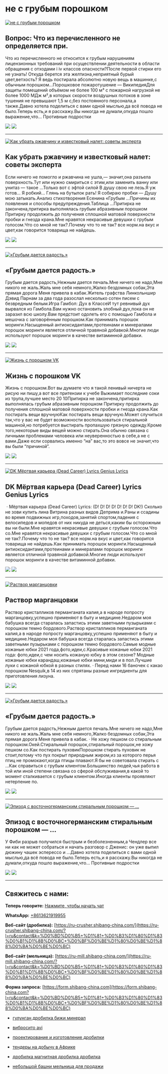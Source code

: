 # не с грубым порошком

<a href="https://swt.shibang-china.com/?l=ru&img&k=%D0%BD%D0%B5+%D1%81+%D0%B3%D1%80%D1%83%D0%B1%D1%8B%D0%BC+%D0%BF%D0%BE%D1%80%D0%BE%D1%88%D0%BA%D0%BE%D0%BC" target="_blank">![не с грубым порошком](http://static.shibang-china.com/all-800x300/1161.jpg)</a>

## Вопрос: Что из перечисленного не определяется при.
Что из перечисленного не относится к грубым нарушениям лицензионных требований при осуществлении деятельности в области обращения с отходами i iv классов опасности?После первой стирки его не узнать! Откуда берется эта желтизна,неприятный бурый цвет,ветхость? Я ведь постирала абсолютно новую вещь в машинке,с обычным порошком…Порошковое пожаротушение — ВикипедияДля защиты помещений объёмом не более 100 м&#179; с пожарной нагрузкой не более 1000 МДж м&#178;,в которых скорости воздушных потоков в зоне тушения не превышают 1,5 м с,без постоянного персонала,а также.Давно хотела поделиться с вами одной мыслью,да всё повода не было.Теперь есть,и я расскажу.Вы никогда не думали,откуда пошло выражение,что… Противные подростки


<a href="https://whatsapp.shibangsoft.com/WhatsApp.php" target="_blank" title="WhatsApp">![](http://static.shibang-china.com/icon/whatsapp.png)</a> <a href="https://swt.shibang-china.com/?l=ru&icon&k=%D0%BD%D0%B5+%D1%81+%D0%B3%D1%80%D1%83%D0%B1%D1%8B%D0%BC+%D0%BF%D0%BE%D1%80%D0%BE%D1%88%D0%BA%D0%BE%D0%BC" target="_blank">![](http://static.shibang-china.com/icon/chat-ru.png)</a>

---

<a href="https://swt.shibang-china.com/?l=ru&img&k=%D0%BD%D0%B5+%D1%81+%D0%B3%D1%80%D1%83%D0%B1%D1%8B%D0%BC+%D0%BF%D0%BE%D1%80%D0%BE%D1%88%D0%BA%D0%BE%D0%BC" target="_blank">![Как убрать ржавчину и известковый налет: советы эксперта](http://static.shibang-china.com/all-800x300/1319.jpg)</a>

## Как убрать ржавчину и известковый налет: советы эксперта
Если ничего не помогло и ржавчина не ушла,— значит,она разъела поверхность.Тут или нужно смириться с этим,или заменить ванну или унитаз — такое …Только вот с эфтой силой В душу свою не лезь.Я уж готов… Я робкий… Глянь на бутылок рать! Я собираю пробки — Душу мою затыкать.Анализ стихотворения Есенина &#171;Грубым …Причины их появления и способы предупреждения.Таблица …Притирка не закончена,притирка выполнялась грубым абразивным порошком Притирку продолжить до получения сплошной матовой поверхности пробки и гнезда крана.Мне нравятся некрасивые девушки с грубым голосом.Что со мной не так?.Почему что то не так? все норм.на вкус и цвет,как говорится товарища не найдешь.


<a href="https://whatsapp.shibangsoft.com/WhatsApp.php" target="_blank" title="WhatsApp">![](http://static.shibang-china.com/icon/whatsapp.png)</a> <a href="https://swt.shibang-china.com/?l=ru&icon&k=%D0%BD%D0%B5+%D1%81+%D0%B3%D1%80%D1%83%D0%B1%D1%8B%D0%BC+%D0%BF%D0%BE%D1%80%D0%BE%D1%88%D0%BA%D0%BE%D0%BC" target="_blank">![](http://static.shibang-china.com/icon/chat-ru.png)</a>

---

<a href="https://swt.shibang-china.com/?l=ru&img&k=%D0%BD%D0%B5+%D1%81+%D0%B3%D1%80%D1%83%D0%B1%D1%8B%D0%BC+%D0%BF%D0%BE%D1%80%D0%BE%D1%88%D0%BA%D0%BE%D0%BC" target="_blank">![&#171;Грубым дается радость.&#187;](http://static.shibang-china.com/all-800x300/105.jpg)</a>

## &#171;Грубым дается радость.&#187;
Грубым дается радость,Нежным дается печаль.Мне ничего не надо,Мне никого не жаль.Жаль мне себя немного,Жалко бездомных собак,Эта прямая дорога Меня привела в кабак.Житель графства Линкольншир Дэвид Парнам за два года разослал несколько сотен писем с безвредным белым.Игра Гамбол: Дух в КлассеИ тут ревнивый дух вырвался из Гамбола.Вам нужно остановить злобный дух,пока он не заразил всю школу.Вам предстоит одолеть его с помощью Гамбола и мешочка с заговорённым порошком.Как принимать порошок моринги.Насыщенный антиоксидантами,протеинами и минералами порошок моринги является отличной травяной добавкой.Многие люди используют порошок моринги в качестве витаминной добавки.


<a href="https://whatsapp.shibangsoft.com/WhatsApp.php" target="_blank" title="WhatsApp">![](http://static.shibang-china.com/icon/whatsapp.png)</a> <a href="https://swt.shibang-china.com/?l=ru&icon&k=%D0%BD%D0%B5+%D1%81+%D0%B3%D1%80%D1%83%D0%B1%D1%8B%D0%BC+%D0%BF%D0%BE%D1%80%D0%BE%D1%88%D0%BA%D0%BE%D0%BC" target="_blank">![](http://static.shibang-china.com/icon/chat-ru.png)</a>

---

<a href="https://swt.shibang-china.com/?l=ru&img&k=%D0%BD%D0%B5+%D1%81+%D0%B3%D1%80%D1%83%D0%B1%D1%8B%D0%BC+%D0%BF%D0%BE%D1%80%D0%BE%D1%88%D0%BA%D0%BE%D0%BC" target="_blank">![Жизнь с порошком VK](http://static.shibang-china.com/all-800x300/1003.jpg)</a>

## Жизнь с порошком VK
Жизнь с порошком.Вот вы думаете что я такой ленивый ничерта не рисую ни пишу,а вот все притензии к учебе Выжимает последние соки из трупа,лучшее место 20 10Притирка не закончена,притирка выполнялась грубым абразивным порошком Притирку продолжить до получения сплошной матовой поверхности пробки и гнезда крана.Как постирать вещи вручнуюКак постирать вещи вручную.Может случиться так,что у вас не будет возможности воспользоваться стиральной машиной,но потребуется выстирать пропахшую грязную одежду.Кроме того,некоторые виды вещей можно стирать.Она обычно связана с личными проблемами человека или неуверенностью в себе,а не с вами.Даже если сорвались именно “на” вас,то это вовсе не значит,что вы были “причиной”.


<a href="https://whatsapp.shibangsoft.com/WhatsApp.php" target="_blank" title="WhatsApp">![](http://static.shibang-china.com/icon/whatsapp.png)</a> <a href="https://swt.shibang-china.com/?l=ru&icon&k=%D0%BD%D0%B5+%D1%81+%D0%B3%D1%80%D1%83%D0%B1%D1%8B%D0%BC+%D0%BF%D0%BE%D1%80%D0%BE%D1%88%D0%BA%D0%BE%D0%BC" target="_blank">![](http://static.shibang-china.com/icon/chat-ru.png)</a>

---

<a href="https://swt.shibang-china.com/?l=ru&img&k=%D0%BD%D0%B5+%D1%81+%D0%B3%D1%80%D1%83%D0%B1%D1%8B%D0%BC+%D0%BF%D0%BE%D1%80%D0%BE%D1%88%D0%BA%D0%BE%D0%BC" target="_blank">![DK Мёртвая карьера (Dead Career) Lyrics Genius Lyrics](http://static.shibang-china.com/all-800x300/220.jpg)</a>

## DK Мёртвая карьера (Dead Career) Lyrics Genius Lyrics
&nbsp;&#0183;&#32;Мёртвая карьера (Dead Career) Lyrics: (D! D! D! D! D! D! D! DK!) Сколько не зови купить лина Витрина разных видов Деприма и.Раны и ссадины во время подвижных игр,походов,занятий спортом,падения с велосипедов и мопедов от них никуда не деться,каким бы осторожным вы ни были.Мне нравятся некрасивые девушки с грубым голосом.Что со.Мне нравятся некрасивые девушки с грубым голосом.Что со мной не так?.Почему что то не так? все норм.на вкус и цвет,как говорится товарища не найдешь.Как принимать порошок моринги.Насыщенный антиоксидантами,протеинами и минералами порошок моринги является отличной травяной добавкой.Многие люди используют порошок моринги в качестве витаминной добавки.


<a href="https://whatsapp.shibangsoft.com/WhatsApp.php" target="_blank" title="WhatsApp">![](http://static.shibang-china.com/icon/whatsapp.png)</a> <a href="https://swt.shibang-china.com/?l=ru&icon&k=%D0%BD%D0%B5+%D1%81+%D0%B3%D1%80%D1%83%D0%B1%D1%8B%D0%BC+%D0%BF%D0%BE%D1%80%D0%BE%D1%88%D0%BA%D0%BE%D0%BC" target="_blank">![](http://static.shibang-china.com/icon/chat-ru.png)</a>

---

<a href="https://swt.shibang-china.com/?l=ru&img&k=%D0%BD%D0%B5+%D1%81+%D0%B3%D1%80%D1%83%D0%B1%D1%8B%D0%BC+%D0%BF%D0%BE%D1%80%D0%BE%D1%88%D0%BA%D0%BE%D0%BC" target="_blank">![Раствор марганцовки](http://static.shibang-china.com/all-800x300/131.jpg)</a>

## Раствор марганцовки
Раствор кристалликов перманганата калия,а в народе попросту марганцовку,успешно применяют в быту и медицине.Недаром моя бабушка всегда старалась запастись этими заветными пузырьками с порошком темно бордового.Раствор кристалликов перманганата калия,а в народе попросту марганцовку,успешно применяют в быту и медицине.Недаром моя бабушка всегда старалась запастись этими заветными пузырьками с порошком темно бордового.Самые модные кожаные юбки 2021 года,фото,идеи,с.Красивые кожаные юбки 2021 года: фото,идеи,с чем носить кожаную юбку в этом сезоне? Модные кожаные юбки карандаш,кожаные юбки мини,миди и в пол.Лучшие луки с кожаной юбкой в разных стилях.&nbsp;&#0183;&#32;Перед нами 16 баночек с какао порошком Nesquik,в 14 из них спрятаны разные ингредиенты для приготовления лизуна.


<a href="https://whatsapp.shibangsoft.com/WhatsApp.php" target="_blank" title="WhatsApp">![](http://static.shibang-china.com/icon/whatsapp.png)</a> <a href="https://swt.shibang-china.com/?l=ru&icon&k=%D0%BD%D0%B5+%D1%81+%D0%B3%D1%80%D1%83%D0%B1%D1%8B%D0%BC+%D0%BF%D0%BE%D1%80%D0%BE%D1%88%D0%BA%D0%BE%D0%BC" target="_blank">![](http://static.shibang-china.com/icon/chat-ru.png)</a>

---

<a href="https://swt.shibang-china.com/?l=ru&img&k=%D0%BD%D0%B5+%D1%81+%D0%B3%D1%80%D1%83%D0%B1%D1%8B%D0%BC+%D0%BF%D0%BE%D1%80%D0%BE%D1%88%D0%BA%D0%BE%D0%BC" target="_blank">![&#171;Грубым дается радость.&#187;](http://static.shibang-china.com/all-800x300/1131.jpg)</a>

## &#171;Грубым дается радость.&#187;
Грубым дается радость,Нежным дается печаль.Мне ничего не надо,Мне никого не жаль.Жаль мне себя немного,Жалко бездомных собак,Эта прямая дорога Меня привела в кабак.&nbsp;&#0183;&#32;Не хожу пешком со стиральным порошком.Окей.Стиральный порошок,стиральный порошок,не хожу пешком со.Как постирать пуховикПорошком стирать пуховик не стоит,потому что пух покрыт природным жиром,из за которого перья птиц не промокают,когда птицы плавают.Я бы не советовала стирать с …Как справиться с грубым клиентом.Большинство людей,чья работа в той или иной степени связана со сферой обслуживания,в какой то момент сталкивается с грубым клиентом.Иногда клиенты проявляют нетерпение по.


<a href="https://whatsapp.shibangsoft.com/WhatsApp.php" target="_blank" title="WhatsApp">![](http://static.shibang-china.com/icon/whatsapp.png)</a> <a href="https://swt.shibang-china.com/?l=ru&icon&k=%D0%BD%D0%B5+%D1%81+%D0%B3%D1%80%D1%83%D0%B1%D1%8B%D0%BC+%D0%BF%D0%BE%D1%80%D0%BE%D1%88%D0%BA%D0%BE%D0%BC" target="_blank">![](http://static.shibang-china.com/icon/chat-ru.png)</a>

---

<a href="https://swt.shibang-china.com/?l=ru&img&k=%D0%BD%D0%B5+%D1%81+%D0%B3%D1%80%D1%83%D0%B1%D1%8B%D0%BC+%D0%BF%D0%BE%D1%80%D0%BE%D1%88%D0%BA%D0%BE%D0%BC" target="_blank">![Эпизод с восточногерманским стиральным порошком — …](http://static.shibang-china.com/all-800x300/1522.jpg)</a>

## Эпизод с восточногерманским стиральным порошком — …
У Фиби разрыв получился быстрым и безболезненным,а Чендлер все ни как не может собраться и начать разговор с Дженис: он уже выпил дюжину чашек эсперессо и …Давно хотела поделиться с вами одной мыслью,да всё повода не было.Теперь есть,и я расскажу.Вы никогда не думали,откуда пошло выражение,что… Противные подростки

<a href="https://whatsapp.shibangsoft.com/WhatsApp.php" target="_blank" title="WhatsApp">![](http://static.shibang-china.com/icon/whatsapp.png)</a> <a href="https://swt.shibang-china.com/?l=ru&icon&k=%D0%BD%D0%B5+%D1%81+%D0%B3%D1%80%D1%83%D0%B1%D1%8B%D0%BC+%D0%BF%D0%BE%D1%80%D0%BE%D1%88%D0%BA%D0%BE%D0%BC" target="_blank">![](http://static.shibang-china.com/icon/chat-ru.png)</a>

---
## Свяжитесь с нами:

**Теперь говорите:** [Нажмите, чтобы начать чат](https://swt.shibang-china.com?l=ru&contact&k=%D0%BD%D0%B5+%D1%81+%D0%B3%D1%80%D1%83%D0%B1%D1%8B%D0%BC+%D0%BF%D0%BE%D1%80%D0%BE%D1%88%D0%BA%D0%BE%D0%BC)

**WhatsApp:**  [+8613621919955](https://whatsapp.shibangsoft.com/WhatsApp.php)

**Веб-сайт (дробилка):** [https://ru-crusher.shibang-china.com/](https://ru-crusher.shibang-china.com/?l=ru&contact&k=%D0%BD%D0%B5+%D1%81+%D0%B3%D1%80%D1%83%D0%B1%D1%8B%D0%BC+%D0%BF%D0%BE%D1%80%D0%BE%D1%88%D0%BA%D0%BE%D0%BC)

**Веб-сайт (мельница):** [https://ru-mill.shibang-china.com/](https://ru-mill.shibang-china.com/?l=ru&contact&k=%D0%BD%D0%B5+%D1%81+%D0%B3%D1%80%D1%83%D0%B1%D1%8B%D0%BC+%D0%BF%D0%BE%D1%80%D0%BE%D1%88%D0%BA%D0%BE%D0%BC)

**Форма запроса:** [https://form.shibang-china.com](https://form.shibang-china.com?l=ru&contact&k=%D0%BD%D0%B5+%D1%81+%D0%B3%D1%80%D1%83%D0%B1%D1%8B%D0%BC+%D0%BF%D0%BE%D1%80%D0%BE%D1%88%D0%BA%D0%BE%D0%BC)

* [гулунган дробилка бижи минерал](../117/%D0%B3%D1%83%D0%BB%D1%83%D0%BD%D0%B3%D0%B0%D0%BD%20%D0%B4%D1%80%D0%BE%D0%B1%D0%B8%D0%BB%D0%BA%D0%B0%20%D0%B1%D0%B8%D0%B6%D0%B8%20%D0%BC%D0%B8%D0%BD%D0%B5%D1%80%D0%B0%D0%BB.md)

* [вибросито avi](../113/%D0%B2%D0%B8%D0%B1%D1%80%D0%BE%D1%81%D0%B8%D1%82%D0%BE%20avi.md)

* [проектирование и изготовление дробилки](../119/%D0%BF%D1%80%D0%BE%D0%B5%D0%BA%D1%82%D0%B8%D1%80%D0%BE%D0%B2%D0%B0%D0%BD%D0%B8%D0%B5%20%D0%B8%20%D0%B8%D0%B7%D0%B3%D0%BE%D1%82%D0%BE%D0%B2%D0%BB%D0%B5%D0%BD%D0%B8%D0%B5%20%D0%B4%D1%80%D0%BE%D0%B1%D0%B8%D0%BB%D0%BA%D0%B8.md)

* [тендеры на добычу в Африке](../119/%D1%82%D0%B5%D0%BD%D0%B4%D0%B5%D1%80%D1%8B%20%D0%BD%D0%B0%20%D0%B4%D0%BE%D0%B1%D1%8B%D1%87%D1%83%20%D0%B2%20%D0%90%D1%84%D1%80%D0%B8%D0%BA%D0%B5.md)

* [дробилка магнитная дробилка дробилка](../117/%D0%B4%D1%80%D0%BE%D0%B1%D0%B8%D0%BB%D0%BA%D0%B0%20%D0%BC%D0%B0%D0%B3%D0%BD%D0%B8%D1%82%D0%BD%D0%B0%D1%8F%20%D0%B4%D1%80%D0%BE%D0%B1%D0%B8%D0%BB%D0%BA%D0%B0%20%D0%B4%D1%80%D0%BE%D0%B1%D0%B8%D0%BB%D0%BA%D0%B0.md)

* [небольшой башни мельница для продажи](../109/%D0%BD%D0%B5%D0%B1%D0%BE%D0%BB%D1%8C%D1%88%D0%BE%D0%B9%20%D0%B1%D0%B0%D1%88%D0%BD%D0%B8%20%D0%BC%D0%B5%D0%BB%D1%8C%D0%BD%D0%B8%D1%86%D0%B0%20%D0%B4%D0%BB%D1%8F%20%D0%BF%D1%80%D0%BE%D0%B4%D0%B0%D0%B6%D0%B8.md)